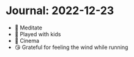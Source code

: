 # Journal: 2022-12-23

* 🧘 Meditate
* 🛝 Played with kids
* 🍿 Cinema
* 😘 Grateful for feeling the wind while running

